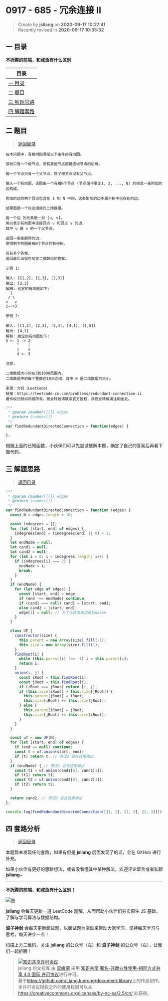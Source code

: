 0917 - 685 - 冗余连接 II
===

> Create by **jsliang** on **2020-09-17 10:27:41**  
> Recently revised in **2020-09-17 10:35:32**

## <a name="chapter-one" id="chapter-one"></a>一 目录

**不折腾的前端，和咸鱼有什么区别**

| 目录 |
| --- |
| [一 目录](#chapter-one) |
| <a name="catalog-chapter-two" id="catalog-chapter-two"></a>[二 题目](#chapter-two) |
| <a name="catalog-chapter-three" id="catalog-chapter-three"></a>[三 解题思路](#chapter-three) |
| <a name="catalog-chapter-four" id="catalog-chapter-four"></a>[四 解题套路](#chapter-four) |

## <a name="chapter-two" id="chapter-two"></a>二 题目

> [返回目录](#chapter-one)

```
在本问题中，有根树指满足以下条件的有向图。

该树只有一个根节点，所有其他节点都是该根节点的后继。

每一个节点只有一个父节点，除了根节点没有父节点。

输入一个有向图，该图由一个有着N个节点 (节点值不重复1, 2, ..., N) 的树及一条附加的边构成。

附加的边的两个顶点包含在 1 到 N 中间，这条附加的边不属于树中已存在的边。

结果图是一个以边组成的二维数组。

每一个边 的元素是一对 [u, v]，
用以表示有向图中连接顶点 u 和顶点 v 的边，
其中 u 是 v 的一个父节点。

返回一条能删除的边，
使得剩下的图是有N个节点的有根树。

若有多个答案，
返回最后出现在给定二维数组的答案。

示例 1:

输入: [[1,2], [1,3], [2,3]]
输出: [2,3]
解释: 给定的有向图如下:
  1
 / \
v   v
2-->3

示例 2:

输入: [[1,2], [2,3], [3,4], [4,1], [1,5]]
输出: [4,1]
解释: 给定的有向图如下:
5 <- 1 -> 2
     ^    |
     |    v
     4 <- 3

注意:

二维数组大小的在3到1000范围内。
二维数组中的每个整数在1到N之间，其中 N 是二维数组的大小。

来源：力扣（LeetCode）
链接：https://leetcode-cn.com/problems/redundant-connection-ii
著作权归领扣网络所有。商业转载请联系官方授权，非商业转载请注明出处。
```

```js
/**
 * @param {number[][]} edges
 * @return {number[]}
 */
var findRedundantDirectedConnection = function(edges) {

};
```

根据上面的已知函数，小伙伴们可以先尝试破解本题，确定了自己的答案后再看下面代码。

## <a name="chapter-three" id="chapter-three"></a>三 解题思路

> [返回目录](#chapter-one)

```js
/**
 * @param {number[][]} edges
 * @return {number[]}
 */
var findRedundantDirectedConnection = function (edges) {
  const N = edges.length + 10;

  const indegrees = [];
  for (let [start, end] of edges) {
    indegrees[end] = (indegrees[end] || 0) + 1;
  }
  let endNode = null;
  let cand1 = null;
  let cand2 = null;
  for (let i = 0; i < indegrees.length; i++) {
    if (indegrees[i] === 2) {
      endNode = i;
      break;
    }
  }
  if (endNode) {
    for (let edge of edges) {
      const [start, end] = edge;
      if (end !== endNode) continue;
      if (cand1 === null) cand1 = [start, end];
      else cand2 = [start, end];
      edge[1] = null; // 为了让这两条边最后union
    }
  }

  class UF {
    constructor(size) {
      this.parent = new Array(size).fill(-1);
      this.size = new Array(size).fill(1);
    }
    findRoot(i) {
      while (this.parent[i] !== -1) i = this.parent[i];
      return i;
    }
    union(i, j) {
      const iRoot = this.findRoot(i);
      const jRoot = this.findRoot(j);
      if (iRoot === jRoot) return [i, j];
      if (this.size[iRoot] > this.size[jRoot]) {
        this.parent[jRoot] = iRoot;
        this.size[iRoot] += this.size[jRoot];
      } else {
        this.parent[iRoot] = jRoot;
        this.size[jRoot] += this.size[iRoot];
      }
    }
  }

  const uf = new UF(N);
  for (let [start, end] of edges) {
    if (end == null) continue;
    const t = uf.union(start, end);
    if (t) return t; // 情况2 会在这里输出
  }
  if (endNode) { // 情况1 会在这里输出
    const t1 = uf.union(cand1[0], cand1[1]);
    if (t1) return t1;
    const t2 = uf.union(cand2[0], cand2[1]);
    if (t2) return t2;
  }

  return cand2; // 情况3 会在这里输出
};

console.log(findRedundantDirectedConnection([[1, 2], [1, 3], [2, 3]])); // [2, 3]
```

## <a name="chapter-four" id="chapter-four"></a>四 套路分析

> [返回目录](#chapter-one)

本题暂未发现任何套路，如果有但是 **jsliang** 后面发现了的话，会在 GitHub 进行补充。

如果小伙伴有更好的思路想法，或者没看懂其中某种解法，欢迎评论留言或者私聊 **jsliang**~

---

**不折腾的前端，和咸鱼有什么区别！**

![图](https://github.com/LiangJunrong/document-library/blob/master/public-repertory/img/z-index-small.png?raw=true)

**jsliang** 会每天更新一道 LeetCode 题解，从而帮助小伙伴们夯实原生 JS 基础，了解与学习算法与数据结构。

**浪子神剑** 会每天更新面试题，以面试题为驱动来带动大家学习，坚持每天学习与思考，每天进步一点！

扫描上方二维码，关注 **jsliang** 的公众号（左）和 **浪子神剑** 的公众号（右），让我们一起折腾！

> <a rel="license" href="http://creativecommons.org/licenses/by-nc-sa/4.0/"><img alt="知识共享许可协议" style="border-width:0" src="https://i.creativecommons.org/l/by-nc-sa/4.0/88x31.png" /></a><br /><span xmlns:dct="http://purl.org/dc/terms/" property="dct:title">jsliang 的文档库</span> 由 <a xmlns:cc="http://creativecommons.org/ns#" href="https://github.com/LiangJunrong/document-library" property="cc:attributionName" rel="cc:attributionURL">梁峻荣</a> 采用 <a rel="license" href="http://creativecommons.org/licenses/by-nc-sa/4.0/">知识共享 署名-非商业性使用-相同方式共享 4.0 国际 许可协议</a>进行许可。<br />基于<a xmlns:dct="http://purl.org/dc/terms/" href="https://github.com/LiangJunrong/document-library" rel="dct:source">https://github.com/LiangJunrong/document-library</a>上的作品创作。<br />本许可协议授权之外的使用权限可以从 <a xmlns:cc="http://creativecommons.org/ns#" href="https://creativecommons.org/licenses/by-nc-sa/2.5/cn/" rel="cc:morePermissions">https://creativecommons.org/licenses/by-nc-sa/2.5/cn/</a> 处获得。